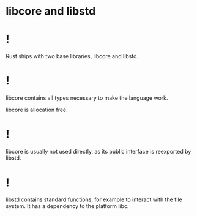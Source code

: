 # libcore and libstd

!
=

Rust ships with two base libraries, libcore and libstd.

!
=

libcore contains all types necessary to make the language work.

libcore is allocation free.

!
=

libcore is usually not used directly, as its public interface is
reexported by libstd.

!
=

libstd contains standard functions, for example to interact with the
file system. It has a dependency to the platform libc.
